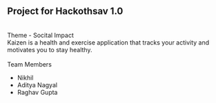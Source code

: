 ## **Project for Hackothsav 1.0** ##
<br />
Theme - Socital Impact
<br />
Kaizen is a health and exercise application that tracks your activity and motivates you to stay healthy.
<br />
<br />
Team Members
<ul>
  <li>Nikhil</li>
  <li>Aditya Nagyal</li>
  <li>Raghav Gupta</li>
</ul>
  
